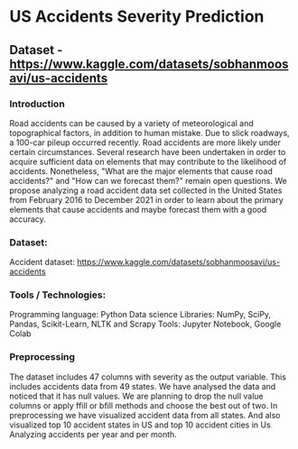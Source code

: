 # US Accidents Severity Prediction	

## Dataset - https://www.kaggle.com/datasets/sobhanmoosavi/us-accidents

### Introduction 
Road accidents can be caused by a variety of meteorological and topographical factors, in addition to human mistake. Due to slick roadways, a 100-car pileup occurred recently. Road accidents are more likely under certain circumstances. Several research have been undertaken in order to acquire sufficient data on elements that may contribute to the likelihood of accidents. Nonetheless, "What are the major elements that cause road accidents?" and "How can we forecast them?" remain open questions. We propose analyzing a road accident data set collected in the United States from February 2016 to December 2021 in order to learn about the primary elements that cause accidents and maybe forecast them with a good accuracy.

### Dataset:
Accident dataset: https://www.kaggle.com/datasets/sobhanmoosavi/us-accidents

### Tools / Technologies:
Programming language: Python
Data science Libraries: NumPy, SciPy, Pandas, Scikit-Learn, NLTK and
Scrapy
Tools: Jupyter Notebook, Google Colab 

### Preprocessing 
The dataset includes 47 columns with severity as the output variable. This includes accidents data from 49 states. We have analysed the data and noticed that it has null values. We are planning to drop the null value columns or apply ffill or bfill methods and choose the best out of two. In preprocessing we have visualized accident data from all states. And also visualized top 10 accident states in US and top 10 accident cities in Us Analyzing accidents per year and per month. 
